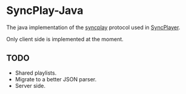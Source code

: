 # SyncPlay-Java

The java implementation of the [syncplay](https://github.com/syncplay/syncplay) protocol used in [SyncPlayer](https://play.google.com/store/apps/details?id=io.github.powerinside.syncplay&hl=en).

Only client side is implemented at the moment.

## TODO

* Shared playlists.
* Migrate to a better JSON parser.
* Server side.
